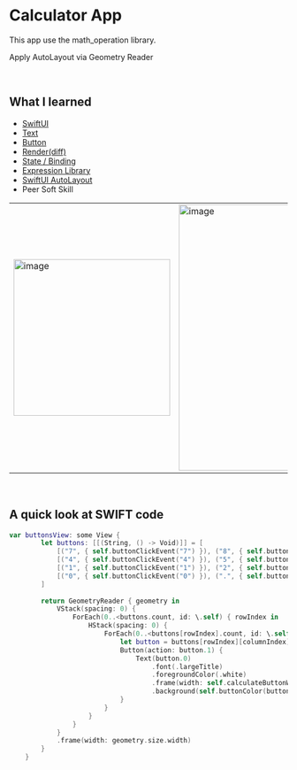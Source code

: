 # Calculator App

This app use the math_operation library.

Apply AutoLayout via Geometry Reader

</br>

## What I learned

- [SwiftUI](https://developer.apple.com/documentation/swiftui/)
- [Text](https://developer.apple.com/documentation/swiftui/text)
- [Button](https://developer.apple.com/documentation/swiftui/button)
- [Render(diff)](https://developer.apple.com/documentation/swiftui/drawing-and-graphics)
- [State / Binding](https://developer.apple.com/documentation/swiftui/stat)
- [Expression Library](https://github.com/nicklockwood/Expression)
- [SwiftUI AutoLayout](https://developer.apple.com/documentation/swiftui/GeometryReader)
- Peer Soft Skill

|||
|---|---|
|<img width="283" alt="image" src="https://github.com/chanheki/mobileModule00/assets/85754295/3889bc00-3241-4ac3-bb6a-a27023b1cb0a">|<img width="481" alt="image" src="https://github.com/chanheki/mobileModule00/assets/85754295/24915f1b-f92f-4116-973d-8899aece5f24">|

</br>

## A quick look at SWIFT code

``` Swift
var buttonsView: some View {
        let buttons: [[(String, () -> Void)]] = [
            [("7", { self.buttonClickEvent("7") }), ("8", { self.buttonClickEvent("8") }), ("9", { self.buttonClickEvent("9") }), ("C", { self.buttonClickEvent("C") }), ("AC", { self.buttonClickEvent("AC") })],
            [("4", { self.buttonClickEvent("4") }), ("5", { self.buttonClickEvent("5") }), ("6", { self.buttonClickEvent("6") }), ("+", { self.buttonClickEvent("+") }), ("-", { self.buttonClickEvent("-") })],
            [("1", { self.buttonClickEvent("1") }), ("2", { self.buttonClickEvent("2") }), ("3", { self.buttonClickEvent("3") }), ("*", { self.buttonClickEvent("*") }), ("/", { self.buttonClickEvent("/") })],
            [("0", { self.buttonClickEvent("0") }), (".", { self.buttonClickEvent(".") }), ("00", { self.buttonClickEvent("00") }), ("=", { self.buttonCalculate() }), ("",{self.buttonCalculate()})]
        ]
        
        return GeometryReader { geometry in
            VStack(spacing: 0) {
                ForEach(0..<buttons.count, id: \.self) { rowIndex in
                    HStack(spacing: 0) {
                        ForEach(0..<buttons[rowIndex].count, id: \.self) { columnIndex in
                            let button = buttons[rowIndex][columnIndex]
                            Button(action: button.1) {
                                Text(button.0)
                                    .font(.largeTitle)
                                    .foregroundColor(.white)
                                    .frame(width: self.calculateButtonWidth(containerWidth: geometry.size.width, buttonCount: buttons[rowIndex].count), height: calculateButtonHeight(containerHeight: geometry.size.height, buttonCount: buttons.count))
                                    .background(self.buttonColor(button.0))
                            }
                        }
                    }
                }
            }
            .frame(width: geometry.size.width)
        }
    }
```
